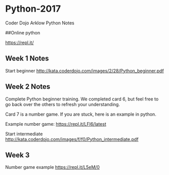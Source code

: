 # Python-2017

Coder Dojo Arklow Python Notes

##Online python

https://repl.it/

## Week 1 Notes

Start beginner
http://kata.coderdojo.com/images/2/28/Python_beginner.pdf

## Week 2 Notes

Complete Python beginner training.  We completed card 6, but feel free to go back over the others to refresh your understanding.

Card 7 is a number game.  If you are stuck, here is an example in python.

Example number game: https://repl.it/LFl6/latest

Start intermediate
http://kata.coderdojo.com/images/f/f0/Python_intermediate.pdf

## Week 3

Number game example https://repl.it/L5eM/0
